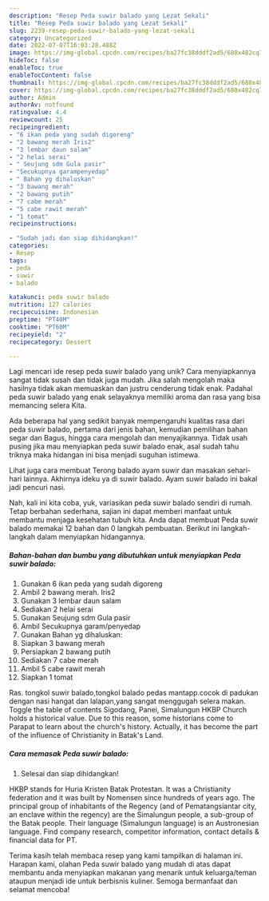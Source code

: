 ```yaml
---
description: "Resep Peda suwir balado yang Lezat Sekali"
title: "Resep Peda suwir balado yang Lezat Sekali"
slug: 2239-resep-peda-suwir-balado-yang-lezat-sekali
category: Uncategorized
date: 2022-07-07T16:03:28.488Z
image: https://img-global.cpcdn.com/recipes/ba27fc38dddf2ad5/680x482cq70/peda-suwir-balado-foto-resep-utama.jpg
hideToc: false
enableToc: true
enableTocContent: false
thumbnail: https://img-global.cpcdn.com/recipes/ba27fc38dddf2ad5/680x482cq70/peda-suwir-balado-foto-resep-utama.jpg
cover: https://img-global.cpcdn.com/recipes/ba27fc38dddf2ad5/680x482cq70/peda-suwir-balado-foto-resep-utama.jpg
author: Admin
authorAv: notfound
ratingvalue: 4.4
reviewcount: 25
recipeingredient:
- "6 ikan peda yang sudah digoreng"
- "2 bawang merah Iris2"
- "3 lembar daun salam"
- "2 helai serai"
- " Seujung sdm Gula pasir"
- "Secukupnya garampenyedap"
- " Bahan yg dihaluskan"
- "3 bawang merah"
- "2 bawang putih"
- "7 cabe merah"
- "5 cabe rawit merah"
- "1 tomat"
recipeinstructions:

- "Sudah jadi dan siap dihidangkan!"
categories:
- Resep
tags:
- peda
- suwir
- balado

katakunci: peda suwir balado 
nutrition: 127 calories
recipecuisine: Indonesian
preptime: "PT40M"
cooktime: "PT60M"
recipeyield: "2"
recipecategory: Dessert

---
```





Lagi mencari ide resep peda suwir balado yang unik? Cara menyiapkannya sangat tidak susah dan tidak juga mudah. Jika salah mengolah maka hasilnya tidak akan memuaskan dan justru cenderung tidak enak. Padahal peda suwir balado yang enak selayaknya memiliki aroma dan rasa yang bisa memancing selera Kita.





Ada beberapa hal yang sedikit banyak mempengaruhi kualitas rasa dari peda suwir balado, pertama dari jenis bahan, kemudian pemilihan bahan segar dan Bagus, hingga cara mengolah dan menyajikannya. Tidak usah pusing jika mau menyiapkan peda suwir balado enak,      asal sudah tahu triknya maka hidangan ini bisa menjadi suguhan istimewa.














Lihat juga cara membuat Terong balado ayam suwir dan masakan sehari-hari lainnya. Akhirnya ideku ya di suwir balado. Ayam suwir balado ini bakal jadi pencuri nasi.






Nah, kali ini kita coba, yuk, variasikan peda suwir balado sendiri di rumah. Tetap berbahan sederhana, sajian ini dapat memberi manfaat untuk membantu menjaga kesehatan tubuh kita. Anda dapat membuat Peda suwir balado memakai 12 bahan dan 0 langkah pembuatan. Berikut ini langkah-langkah dalam menyiapkan hidangannya.

<!--inarticleads1-->

##### Bahan-bahan dan bumbu yang dibutuhkan untuk menyiapkan Peda suwir balado:

1. Gunakan 6 ikan peda yang sudah digoreng
1. Ambil 2 bawang merah. Iris2
1. Gunakan 3 lembar daun salam
1. Sediakan 2 helai serai
1. Gunakan  Seujung sdm Gula pasir
1. Ambil Secukupnya garam/penyedap
1. Gunakan  Bahan yg dihaluskan:
1. Siapkan 3 bawang merah
1. Persiapkan 2 bawang putih
1. Sediakan 7 cabe merah
1. Ambil 5 cabe rawit merah
1. Siapkan 1 tomat


Ras. tongkol suwir balado,tongkol balado pedas mantapp.cocok di padukan dengan nasi hangat dan lalapan,yang sangat menggugah selera makan. Toggle the table of contents Sigodang, Panei, Simalungun HKBP Church holds a historical value. Due to this reason, some historians come to Parapat to learn about the church&#39;s history. Actually, it has become the part of the influence of Christianity in Batak&#39;s Land. 

<!--inarticleads2-->

##### Cara memasak Peda suwir balado:


1. Selesai dan siap dihidangkan!

HKBP stands for Huria Kristen Batak Protestan. It was a Christianity federation and it was built by Nomensen since hundreds of years ago. The principal group of inhabitants of the Regency (and of Pematangsiantar city, an enclave within the regency) are the Simalungun people, a sub-group of the Batak people. Their language (Simalungun language) is an Austronesian language. Find company research, competitor information, contact details &amp; financial data for PT. 

Terima kasih telah membaca resep yang kami tampilkan di halaman ini. Harapan kami, olahan Peda suwir balado yang mudah di atas dapat membantu anda menyiapkan makanan yang menarik untuk keluarga/teman ataupun menjadi ide untuk berbisnis kuliner. Semoga bermanfaat dan selamat mencoba!

